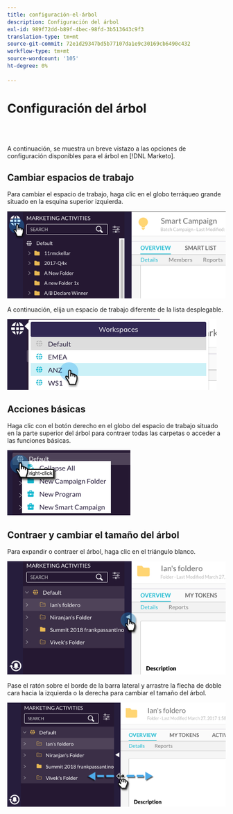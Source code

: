 ```yaml
---
title: configuración-el-árbol
description: Configuración del árbol
exl-id: 989f72dd-b89f-4bec-98fd-3b513643c9f3
translation-type: tm+mt
source-git-commit: 72e1d29347bd5b77107da1e9c30169cb6490c432
workflow-type: tm+mt
source-wordcount: '105'
ht-degree: 0%

---
```


# Configuración del árbol

<br> 

A continuación, se muestra un breve vistazo a las opciones de configuración disponibles para el árbol en [!DNL Marketo].

## Cambiar espacios de trabajo

Para cambiar el espacio de trabajo, haga clic en el globo terráqueo grande situado en la esquina superior izquierda.

![Imagen uno](/help/sky/assets/tree/configuring-the-tree/configuring-the-tree-1.png)

A continuación, elija un espacio de trabajo diferente de la lista desplegable.

![Imagen dos](/help/sky/assets/tree/configuring-the-tree/configuring-the-tree-2.png)

## Acciones básicas

Haga clic con el botón derecho en el globo del espacio de trabajo situado en la parte superior del árbol para contraer todas las carpetas o acceder a las funciones básicas.

![Imagen tres](/help/sky/assets/tree/configuring-the-tree/configuring-the-tree-3.png)

## Contraer y cambiar el tamaño del árbol

Para expandir o contraer el árbol, haga clic en el triángulo blanco.

![Imagen Cuatro](/help/sky/assets/tree/configuring-the-tree/configuring-the-tree-4.png)

Pase el ratón sobre el borde de la barra lateral y arrastre la flecha de doble cara hacia la izquierda o la derecha para cambiar el tamaño del árbol.

![Imagen cinco](/help/sky/assets/tree/configuring-the-tree/configuring-the-tree-5.png)
